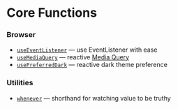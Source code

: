 # Core Functions

<!--GENERATED LIST, DO NOT MODIFY MANUALLY-->
<!--FUNCTIONS_LIST_STARTS-->
### Browser
  - [`useEventListener`](https://svelte-use.vercel.app/core/useEventListener/) — use EventListener with ease
  - [`useMediaQuery`](https://svelte-use.vercel.app/core/useMediaQuery/) — reactive [Media Query](https://developer.mozilla.org/en-US/docs/Web/CSS/Media_Queries/Testing_media_queries)
  - [`usePreferredDark`](https://svelte-use.vercel.app/core/usePreferredDark/) — reactive dark theme preference

### Utilities
  - [`whenever`](https://svelte-use.vercel.app/shared/whenever/) — shorthand for watching value to be truthy


<!--FUNCTIONS_LIST_ENDS-->
